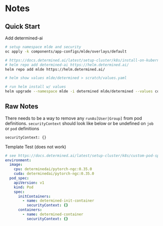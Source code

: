# Notes

## Quick Start

Add determined-ai

```sh
# setup namespace mlde and security
oc apply -k components/app-configs/mlde/overlays/default
```

```sh
# https://docs.determined.ai/latest/setup-cluster/k8s/install-on-kubernetes.html
# helm repo add determined-ai https://helm.determined.ai/
helm repo add mlde https://helm.determined.ai/

# helm show values mlde/determined > scratch/values.yaml

# run helm install w/ values
helm upgrade --namespace mlde -i determined mlde/determined --values components/app-configs/mlde/base/helm-values.yaml
```

## Raw Notes

There needs to be a way to remove any `runAs[User|Group]` from pod definitions. `securityContext` should look like below or be undefined on `job` or `pod` definitions

```sh
securityContext: {}
```

Template Test (does not work)

```yaml
# see https://docs.determined.ai/latest/setup-cluster/k8s/custom-pod-specs.html
environment:
  image:
    cpu: determinedai/pytorch-ngc:0.35.0
    cuda: determinedai/pytorch-ngc:0.35.0
  pod_spec:
    apiVersion: v1
    kind: Pod
    spec:
      initContainers:
        - name: determined-init-container
          securityContext: {}
      containers:
        - name: determined-container
          securityContext: {}
```
